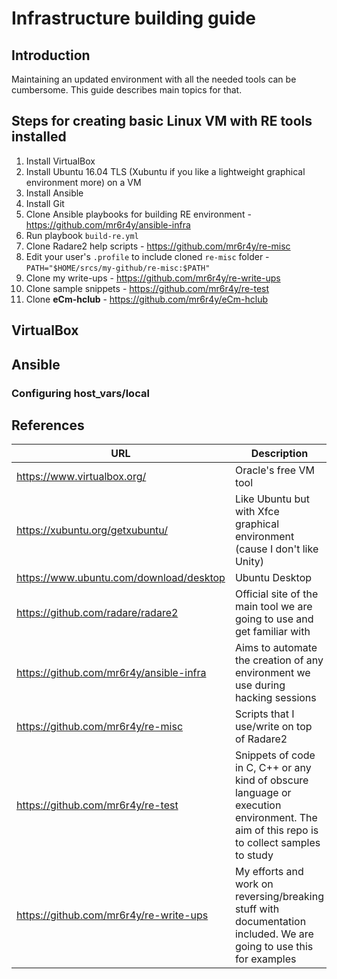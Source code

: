 # Infrastructure building guide

## Introduction

Maintaining an updated environment with all the needed tools can be cumbersome.
This guide describes main topics for that.

## Steps for creating basic Linux VM with RE tools installed

1. Install VirtualBox
1. Install Ubuntu 16.04 TLS (Xubuntu if you like a lightweight graphical environment more) on a VM
1. Install Ansible
1. Install Git
1. Clone Ansible playbooks for building RE environment - https://github.com/mr6r4y/ansible-infra
1. Run playbook `build-re.yml`
1. Clone Radare2 help scripts - https://github.com/mr6r4y/re-misc
1. Edit your user's `.profile` to include cloned `re-misc` folder - `PATH="$HOME/srcs/my-github/re-misc:$PATH"`
1. Clone my write-ups - https://github.com/mr6r4y/re-write-ups
1. Clone sample snippets - https://github.com/mr6r4y/re-test
1. Clone **eCm-hclub** - https://github.com/mr6r4y/eCm-hclub

## VirtualBox

## Ansible

### Configuring **host_vars/local**

## References

URL | Description
----|-------------
https://www.virtualbox.org/ | Oracle's free VM tool
https://xubuntu.org/getxubuntu/ | Like Ubuntu but with Xfce graphical environment (cause I don't like Unity)
https://www.ubuntu.com/download/desktop | Ubuntu Desktop
https://github.com/radare/radare2 | Official site of the main tool we are going to use and get familiar with
https://github.com/mr6r4y/ansible-infra | Aims to automate the creation of any environment we use during hacking sessions
https://github.com/mr6r4y/re-misc | Scripts that I use/write on top of Radare2
https://github.com/mr6r4y/re-test | Snippets of code in C, C++ or any kind of obscure language or execution environment. The aim of this repo is to collect samples to study
https://github.com/mr6r4y/re-write-ups | My efforts and work on reversing/breaking stuff with documentation included. We are going to use this for examples
